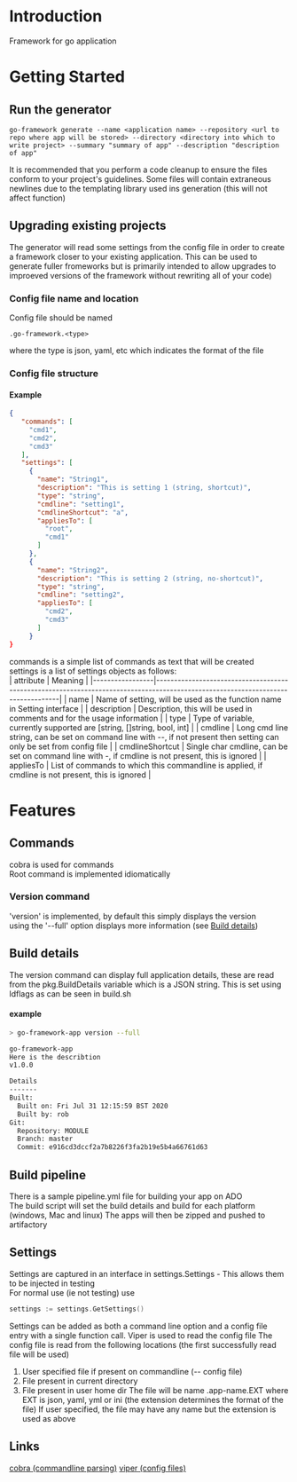 # Introduction 
Framework for go application

# Getting Started
## Run the generator
```none
go-framework generate --name <application name> --repository <url to repo where app will be stored> --directory <directory into which to write project> --summary "summary of app" --description "description of app"
```
It is recommended that you perform a code cleanup to ensure the files conform to your project's guidelines.  Some files will contain extraneous newlines due to the templating library used ins generation (this will not affect function)

## Upgrading existing projects
The generator will read some settings from the config file in order to create a framework closer to your existing application.  This can be used to generate fuller fromeworks but is primarily intended to allow upgrades to improeved versions of the framework without rewriting all of your code)
### Config file name and location
Config file should be named 
```none
.go-framework.<type>
```
where the type is json, yaml, etc which indicates the format of the file
### Config file structure 
#### Example
```json
{
   "commands": [
     "cmd1",
     "cmd2",
     "cmd3"
   ],
   "settings": [
     {
       "name": "String1",
       "description": "This is setting 1 (string, shortcut)",
       "type": "string",
       "cmdline": "setting1",
       "cmdlineShortcut": "a",
       "appliesTo": [
         "root",
         "cmd1"
       ]
     },
     {
       "name": "String2",
       "description": "This is setting 2 (string, no-shortcut)",
       "type": "string",
       "cmdline": "setting2",
       "appliesTo": [
         "cmd2",
         "cmd3"
       ]
     }
}
``` 
commands is a simple list of commands as text that will be created<br>
settings is a list of settings objects as follows: <br>
| attribute       | Meaning                                                                                                                         |
|-----------------|---------------------------------------------------------------------------------------------------------------------------------|
| name            | Name of setting, will be used as the function name in Setting interface                                                         |
| description     | Description, this will be used in comments and for the usage information                                                        |
| type            | Type of variable, currently supported are [string, []string, bool, int]                                                         |
| cmdline         | Long cmd line string, can be set on command line with --<cmdline>, if not present then setting can only be set from config file |
| cmdlineShortcut | Single char cmdline,  can be set on command line with -<cmdlineShortcut>, if cmdline is not present, this is ignored            |
| appliesTo       | List of commands to which this commandline is applied, if cmdline is not present, this is ignored                               |

# Features
## Commands
cobra is used for commands<br>
Root command is implemented idiomatically<br>
### Version command
'version' is implemented, by default this simply displays the version<br>
 using the '--full' option displays more information (see [Build details](#builddetails))

## <a name="builddetails"/> Build details
The version command can display full application details, these are read from the pkg.BuildDetails variable which is a JSON string.  This is set using ldflags as can be seen in build.sh<br>
#### example

```bash
> go-framework-app version --full

go-framework-app
Here is the describtion
v1.0.0

Details
-------
Built:
  Built on: Fri Jul 31 12:15:59 BST 2020
  Built by: rob
Git:
  Repository: MODULE
  Branch: master
  Commit: e916cd3dccf2a7b8226f3fa2b19e5b4a66761d63
```

## <a name="pipeline"/> Build pipeline
There is a sample pipeline.yml file for building your app on ADO<br>
The build script will set the build details and build for each platform (windows, Mac and linux)
The apps will then be zipped and pushed to artifactory

## <a name="settings"/> Settings
Settings are captured in an interface in settings.Settings - This allows them to be injected in testing<br>
For normal use (ie not testing) use
```go
settings := settings.GetSettings()
```
Settings can be added as both a command line option and a config file entry with a single function call.  Viper is used to read the config file
The config file is read from the following locations (the first successfully read file will be used)
1. User specified file if present on commandline (-- config file)
1. File present in current directory
1. File present in user home dir
The file will be name .app-name.EXT where EXT is json, yaml, yml or ini (the extension determines the format of the file)
If user specified, the file may have any name but the extension is used as above

## Links
[cobra (commandline parsing)](https://github.com/spf13/cobra)
[viper (config files)](https://github.com/spf13/viper)